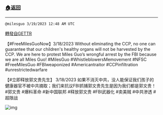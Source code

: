 ###  [:house:返回](README.md)
---


`@milesguo 3/19/2023 12:48 AM UTC`

[轉發自GETTR](https://gettr.com/post/p2bwj526779)

【#FreeMilesGuoNow】3/18/2023 Without eliminating the CCP, no one can guarantee that our children's healthy organs will not be harvested by the CCP. We are here to protest Miles Guo’s wrongful arrest by the FBI because we are all Miles Guo!
#MilesGuo #WhistleblowersMemovement #NFSC #FreeMilesGuo #FBIweaponized #Americantraitor #CCPinfiltration #unrestrictedwarfare

【#立即释放郭文贵先生】 3/18/2023 如果不消灭中共，没人能保证我们孩子的健康器官不被中共摘取；我们来抗议FBI抓捕郭文贵先生是因为我们都是郭文贵！
#郭文贵 #爆料革命 #新中国联邦 #释放郭文贵 #FBI武器化 #卖美贼 #中共渗透 #超限战

![img](https://media.gettr.com/group3/getter/2023/03/19/00/bed4ef1c-8b78-9eae-22a6-d4bce71cee62/out.jpg)
